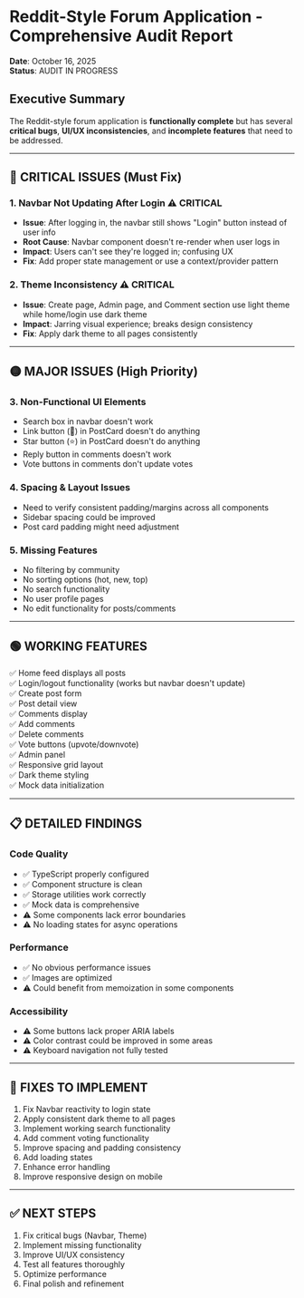 # Reddit-Style Forum Application - Comprehensive Audit Report

**Date**: October 16, 2025  
**Status**: AUDIT IN PROGRESS

## Executive Summary

The Reddit-style forum application is **functionally complete** but has several **critical bugs**, **UI/UX inconsistencies**, and **incomplete features** that need to be addressed.

---

## 🔴 CRITICAL ISSUES (Must Fix)

### 1. **Navbar Not Updating After Login** ⚠️ CRITICAL
- **Issue**: After logging in, the navbar still shows "Login" button instead of user info
- **Root Cause**: Navbar component doesn't re-render when user logs in
- **Impact**: Users can't see they're logged in; confusing UX
- **Fix**: Add proper state management or use a context/provider pattern

### 2. **Theme Inconsistency** ⚠️ CRITICAL
- **Issue**: Create page, Admin page, and Comment section use light theme while home/login use dark theme
- **Impact**: Jarring visual experience; breaks design consistency
- **Fix**: Apply dark theme to all pages consistently

---

## 🟡 MAJOR ISSUES (High Priority)

### 3. **Non-Functional UI Elements**
- Search box in navbar doesn't work
- Link button (🔗) in PostCard doesn't do anything
- Star button (⭐) in PostCard doesn't do anything
- Reply button in comments doesn't work
- Vote buttons in comments don't update votes

### 4. **Spacing & Layout Issues**
- Need to verify consistent padding/margins across all components
- Sidebar spacing could be improved
- Post card padding might need adjustment

### 5. **Missing Features**
- No filtering by community
- No sorting options (hot, new, top)
- No search functionality
- No user profile pages
- No edit functionality for posts/comments

---

## 🟢 WORKING FEATURES

✅ Home feed displays all posts  
✅ Login/logout functionality (works but navbar doesn't update)  
✅ Create post form  
✅ Post detail view  
✅ Comments display  
✅ Add comments  
✅ Delete comments  
✅ Vote buttons (upvote/downvote)  
✅ Admin panel  
✅ Responsive grid layout  
✅ Dark theme styling  
✅ Mock data initialization  

---

## 📋 DETAILED FINDINGS

### Code Quality
- ✅ TypeScript properly configured
- ✅ Component structure is clean
- ✅ Storage utilities work correctly
- ✅ Mock data is comprehensive
- ⚠️ Some components lack error boundaries
- ⚠️ No loading states for async operations

### Performance
- ✅ No obvious performance issues
- ✅ Images are optimized
- ⚠️ Could benefit from memoization in some components

### Accessibility
- ⚠️ Some buttons lack proper ARIA labels
- ⚠️ Color contrast could be improved in some areas
- ⚠️ Keyboard navigation not fully tested

---

## 🔧 FIXES TO IMPLEMENT

1. Fix Navbar reactivity to login state
2. Apply consistent dark theme to all pages
3. Implement working search functionality
4. Add comment voting functionality
5. Improve spacing and padding consistency
6. Add loading states
7. Enhance error handling
8. Improve responsive design on mobile

---

## ✅ NEXT STEPS

1. Fix critical bugs (Navbar, Theme)
2. Implement missing functionality
3. Improve UI/UX consistency
4. Test all features thoroughly
5. Optimize performance
6. Final polish and refinement


